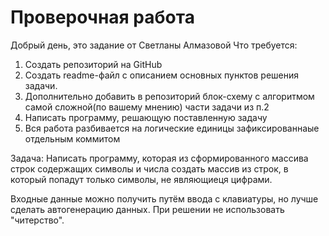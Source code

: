 # Проверочная работа
Добрый день, это задание от Светланы Алмазовой 
Что требуется: 
1. Создать репозиторий на GitHub 
2. Создать readme-файл c описанием основных пунктов решения задачи.
3. Дополнительно добавить в репозиторий блок-схему с алгоритмом самой сложной(по вашему мнению) части задачи из п.2
4. Написать программу, решающую поставленную задачу 
5. Вся работа разбивается на логические единицы зафиксированнаые отдельным коммитом

Задача: Написать программу, которая из сформированного массива строк содержащих символы и числа создать массив из строк, в который попадут только символы, не являющиеця цифрами.

Входные данные можно получить путём ввода с клавиатуры, но лучше сделать автогенерацию данных. 
При решении не использовать "читерство".

